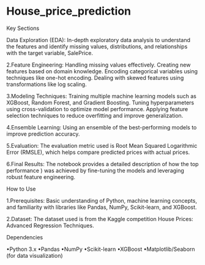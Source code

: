 # House_price_prediction

Key Sections

Data Exploration (EDA):
In-depth exploratory data analysis to understand the features and identify missing values, distributions, and relationships with the target variable, SalePrice.

2.Feature Engineering:
Handling missing values effectively.
Creating new features based on domain knowledge.
Encoding categorical variables using techniques like one-hot encoding.
Dealing with skewed features using transformations like log scaling.

3.Modeling Techniques:
Training multiple machine learning models such as XGBoost, Random Forest, and Gradient Boosting.
Tuning hyperparameters using cross-validation to optimize model performance.
Applying feature selection techniques to reduce overfitting and improve generalization.

4.Ensemble Learning:
Using an ensemble of the best-performing models to improve prediction accuracy.

5.Evaluation:
The evaluation metric used is Root Mean Squared Logarithmic Error (RMSLE), which helps compare predicted prices with actual prices.

6.Final Results:
The notebook provides a detailed description of how the top performance ) was achieved by fine-tuning the models and leveraging robust feature engineering.

How to Use

1.Prerequisites:
Basic understanding of Python, machine learning concepts, and familiarity with libraries like Pandas, NumPy, Scikit-learn, and XGBoost.

2.Dataset:
The dataset used is from the Kaggle competition House Prices: Advanced Regression Techniques.


Dependencies

•Python 3.x
•Pandas
•NumPy
•Scikit-learn
•XGBoost
•Matplotlib/Seaborn (for data visualization)

